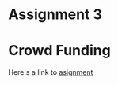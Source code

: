 # Assignment 3

# Crowd Funding

Here's a link to [asignment](../contracts/task-3/CrowdFunding.sol)
